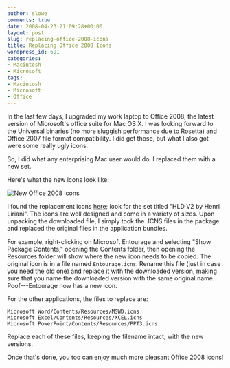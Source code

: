 ```yaml
---
author: slowe
comments: true
date: 2008-04-23 21:09:28+00:00
layout: post
slug: replacing-office-2008-icons
title: Replacing Office 2008 Icons
wordpress_id: 691
categories:
- Macintosh
- Microsoft
tags:
- Macintosh
- Microsoft
- Office
---
```


In the last few days, I upgraded my work laptop to Office 2008, the latest version of Microsoft's office suite for Mac OS X. I was looking forward to the Universal binaries (no more sluggish performance due to Rosetta) and Office 2007 file format compatibility. I did get those, but what I also got were some really ugly icons.

So, I did what any enterprising Mac user would do. I replaced them with a new set.

Here's what the new icons look like:

![New Office 2008 icons](http://blog.scottlowe.org/wp-content/uploads/2008/04/new-office-icons.jpg)

I found the replacement icons [here](http://www.deskmodr.com/?s=Office); look for the set titled "HLD V2 by Henri Liriani". The icons are well designed and come in a variety of sizes. Upon unpacking the downloaded file, I simply took the .ICNS files in the package and replaced the original files in the application bundles.

For example, right-clicking on Microsoft Entourage and selecting "Show Package Contents," opening the Contents folder, then opening the Resources folder will show where the new icon needs to be copied. The original icon is in a file named `Entourage.icns`. Rename this file (just in case you need the old one) and replace it with the downloaded version, making sure that you name the downloaded version with the same original name. Poof---Entourage now has a new icon.

For the other applications, the files to replace are:

	Microsoft Word/Contents/Resources/MSWD.icns  
	Microsoft Excel/Contents/Resources/XCEL.icns  
	Microsoft PowerPoint/Contents/Resources/PPT3.icns

Replace each of these files, keeping the filename intact, with the new versions.

Once that's done, you too can enjoy much more pleasant Office 2008 icons!
